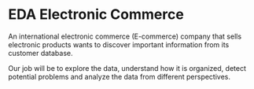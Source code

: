 # EDA Electronic Commerce

An international electronic commerce (E-commerce) company that sells electronic products wants to discover important information from its customer database.

Our job will be to explore the data, understand how it is organized, detect potential problems and analyze the data from different perspectives.

